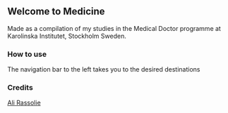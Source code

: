 ## Welcome to Medicine

Made as a compilation of my studies in the Medical Doctor programme at Karolinska Institutet, Stockholm Sweden. 

### How to use

The navigation bar to the left takes you to the desired destinations


### Credits

[Ali Rassolie](https://github.com/hypochloremic)